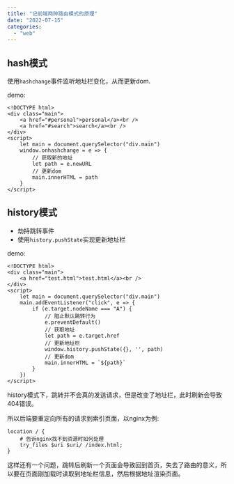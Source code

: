 ```yaml
---
title: "记前端两种路由模式的原理"
date: "2022-07-15"
categories:
  - "web"
---
```


## hash模式

使用`hashchange`事件监听地址栏变化，从而更新dom.

demo:

```
<!DOCTYPE html>
<div class="main">
	<a href="#personal">personal</a><br />
	<a href="#search">search</a><br />
</div>
<script>
	let main = document.querySelector("div.main")
	window.onhashchange = e => {
		// 获取新的地址
		let path = e.newURL
		// 更新dom
		main.innerHTML = path
	}
</script>
```

## history模式

- 劫持跳转事件
- 使用`history.pushState`实现更新地址栏

demo:

```
<!DOCTYPE html>
<div class="main">
	<a href="test.html">test.html</a><br />
</div>
<script>
	let main = document.querySelector("div.main")
	main.addEventListener("click", e => {
		if (e.target.nodeName === "A") {
			// 阻止默认跳转行为
			e.preventDefault()
			// 获取地址
			let path = e.target.href
			// 更新地址栏
			window.history.pushState({}, '', path)
			// 更新dom
			main.innerHTML = `${path}`
		}
	})
</script>
```

history模式下，跳转并不会真的发送请求，但是改变了地址栏，此时刷新会导致404错误。

所以后端要重定向所有的请求到索引页面，以nginx为例:

```
location / {
	# 告诉nginx找不到资源时如何处理
	try_files $uri $uri/ /index.html;
}
```

这样还有一个问题，跳转后刷新一个页面会导致回到首页，失去了路由的意义，所以要在页面刚加载时读取到地址栏信息，然后根据地址渲染页面。

